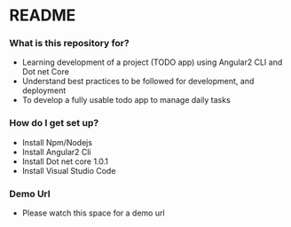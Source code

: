 # README #


### What is this repository for? ###

* Learning development of a project (TODO app) using Angular2 CLI and Dot net Core
* Understand best practices to be followed for development, and deployment
* To develop a fully usable todo app to manage daily tasks 


### How do I get set up? ###

* Install Npm/Nodejs
* Install Angular2 Cli
* Install Dot net core 1.0.1
* Install Visual Studio Code

### Demo Url ###
* Please watch this space for a demo url
